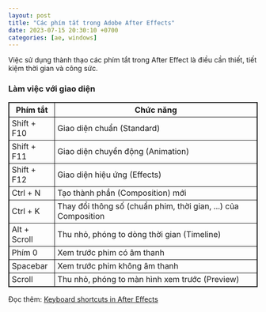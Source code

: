 ```yaml
---
layout: post
title: "Các phím tắt trong Adobe After Effects"
date: 2023-07-15 20:30:10 +0700
categories: [ae, windows]
---
```


Việc sử dụng thành thạo các phím tắt trong After Effect là điều cần thiết, tiết kiệm thời gian và công sức.  

### Làm việc với giao diện
<table style="border: 1px solid;">
    <tr>
        <th style="text-align: center; border: 1px solid; border-spacing: 2px;">Phím tắt</th>
        <th style="text-align: center; border: 1px solid; border-spacing: 2px;">Chức năng</th>
    </tr>
    <tr >
        <td style="border: 1px solid; padding-left: 5px; padding-right: 5px;">Shift + F10</td>
        <td style="border: 1px solid; padding-left: 5px; padding-right: 5px;">Giao diện chuẩn (Standard)</td>
    </tr>
    <tr>
        <td style="border: 1px solid; padding-left: 5px; padding-right: 5px;">Shift + F11</td>
        <td style="border: 1px solid; padding-left: 5px; padding-right: 5px;">Giao diện chuyển động (Animation)</td>
    </tr>
    <tr>
        <td style="border: 1px solid; padding-left: 5px; padding-right: 5px;">Shift + F12</td>
        <td style="border: 1px solid; padding-left: 5px; padding-right: 5px;">Giao diện hiệu ứng (Effects)</td>
    </tr>
    <tr>
        <td style="border: 1px solid; padding-left: 5px; padding-right: 5px;">Ctrl + N</td>
        <td style="border: 1px solid; padding-left: 5px; padding-right: 5px;">Tạo thành phần (Composition) mới</td>
    </tr>
    <tr>
        <td style="border: 1px solid; padding-left: 5px; padding-right: 5px;">Ctrl + K</td>
        <td style="border: 1px solid; padding-left: 5px; padding-right: 5px;">Thay đổi thông số (chuẩn phim, thời gian, ...) của Composition</td>
    </tr>
    <tr>
        <td style="border: 1px solid; padding-left: 5px; padding-right: 5px;">Alt + Scroll</td>
        <td style="border: 1px solid; padding-left: 5px; padding-right: 5px;">Thu nhỏ, phóng to dòng thời gian (Timeline)</td>
    </tr>
    <tr>
        <td style="border: 1px solid; padding-left: 5px; padding-right: 5px;">Phím 0</td>
        <td style="border: 1px solid; padding-left: 5px; padding-right: 5px;">Xem trước phim có âm thanh</td>
    </tr>
    <tr>
        <td style="border: 1px solid; padding-left: 5px; padding-right: 5px;">Spacebar</td>
        <td style="border: 1px solid; padding-left: 5px; padding-right: 5px;">Xem trước phim không âm thanh</td>
    </tr>
    <tr>
        <td style="border: 1px solid; padding-left: 5px; padding-right: 5px;">Scroll</td>
        <td style="border: 1px solid; padding-left: 5px; padding-right: 5px;">Thu nhỏ, phóng to màn hình xem trước (Preview)</td>
    </tr>
</table>
  
Đọc thêm: [Keyboard shortcuts in After Effects](https://helpx.adobe.com/after-effects/using/keyboard-shortcuts-reference.html)  

